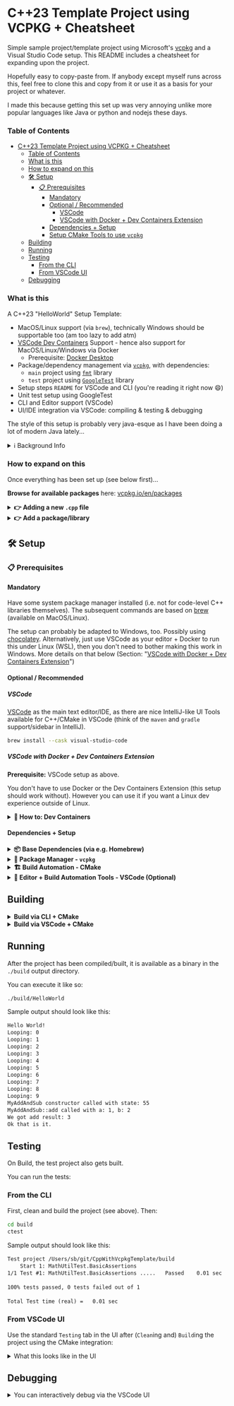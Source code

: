 # C++23 Template Project using VCPKG + Cheatsheet

Simple sample project/template project using Microsoft's [vcpkg](https://vcpkg.io/en/) and a Visual Studio Code setup. This README includes a cheatsheet for expanding upon the project.

Hopefully easy to copy-paste from. If anybody except myself runs across this, feel free to clone this and copy from it or use it as a basis for your project or whatever.

I made this because getting this set up was very annoying unlike more popular languages like Java or python and nodejs these days.

### Table of Contents

- [C++23 Template Project using VCPKG + Cheatsheet](#c23-template-project-using-vcpkg--cheatsheet)
    - [Table of Contents](#table-of-contents)
    - [What is this](#what-is-this)
    - [How to expand on this](#how-to-expand-on-this)
  - [🛠️ Setup](#️-setup)
    - [📋 Prerequisites](#-prerequisites)
      - [Mandatory](#mandatory)
      - [Optional / Recommended](#optional--recommended)
        - [VSCode](#vscode)
        - [VSCode with Docker + Dev Containers Extension](#vscode-with-docker--dev-containers-extension)
      - [Dependencies + Setup](#dependencies--setup)
      - [Setup CMake Tools to use `vcpkg`](#setup-cmake-tools-to-use-vcpkg)
  - [Building](#building)
  - [Running](#running)
  - [Testing](#testing)
    - [From the CLI](#from-the-cli)
    - [From VSCode UI](#from-vscode-ui)
  - [Debugging](#debugging)


### What is this

A C++23 "HelloWorld" Setup Template:

- MacOS/Linux support (via `brew`), technically Windows should be supportable too (am too lazy to add atm)
- [VSCode Dev Containers](https://marketplace.visualstudio.com/items?itemName=ms-vscode-remote.remote-containers) Support - hence also support for MacOS/Linux/Windows via Docker
    - Prerequisite: [Docker Desktop](https://www.docker.com/products/docker-desktop/)
- Package/dependency management via [`vcpkg`](https://vcpkg.io/en/), with dependencies:
    - `main` project using [`fmt`](https://vcpkg.io/en/package/fmt) library
    - `test` project using [`GoogleTest`](https://vcpkg.io/en/package/gtest) library
- Setup steps `README` for VSCode and CLI (you're reading it right now 😄)
- Unit test setup using GoogleTest
- CLI and Editor support (VSCode)
- UI/IDE integration via VSCode: compiling & testing & debugging

The style of this setup is probably very java-esque as I have been doing a lot of modern Java lately...

<details>
<summary>ℹ️ Background Info</summary>

> **For the initiated** (java people): you can think of this as those templates that you can get in [IntelliJ](https://www.jetbrains.com/idea/)
> when you are creating a new project.
>
> They set up the entire java directory structure, `/test` and `/main`
> folders, a `Main` class with a "Hello World" function, a Test class with unit testing framework [JUnit](https://junit.org/junit5/) and a sample test, a maven `pom.xml` ([dependencies management](https://mvnrepository.com/) via the [maven](https://maven.apache.org/) cli tool) with your specified Java Language Level (e.g. `21`), etc.
> The idea is that anybody can clone a repo set up like that, and so long as they have java installed, they can immediately get set up with it
> and debug everything. Dependencies are also centrally managed via maven and locked in place by version -- retrieving dependencies is standardised into maven. Finding dependencies is easy via the `maven` package browser.
>
> It basically gives you a template that is very easy to add stuff on top of, saving you the hassle of setting up that entire structure from scratch.
>
> I want to have something like this but for C++, hence this repo.
</details>


### How to expand on this

Once everything has been set up (see below first)...

**Browse for available packages** here: [vcpkg.io/en/packages](https://vcpkg.io/en/packages?query=)


<details>
<summary><b>👉 Adding a new <code>.cpp</code> file</b></summary>
<br>

Then it needs to be "registered" in `CMakeLists.txt`.

Suppose you add a file `./src/mynewfile.cpp`, then we add it to the main executable:

```makefile
add_executable(
    ${PROJECT_EXECUTABLE_NAME}
    src/main.cpp
    src/mathutil.cpp
    src/mynewfile.cpp # <- [NEW] needs to be added to the main executable
)
```

And to the test executable:
```makefile
add_executable(
    ${PROJECT_TEST_EXECUTABLE_NAME}
    src/mathutil.cpp
    src/mynewfile.cpp # <- [NEW] needs to be added to the test executable
    # test files:
    test/test_mathutil.cpp
    test/test_mynewfile.cpp # <- [NEW] (if you want to add unit tests for your new file)
)
```

If you are adding a new file, it's probably a good idea to add unit tests for your new logic.
So it is suggested to create a test file like `./tests/test_mynewfile.cpp` and add Unit Tests to
it, mirroring the existing tests (or going off of the GoogleTest docs).

</details>

<details>
<summary><b>👉 Add a package/library</b></summary>
<br>

Suppose you want to add [gtest](https://github.com/google/googletest) (the idea is equivalent for other packages/libraries that are available in `vcpkg`):

1\. Add it to `vcpkg.json`
```sh
vcpkg add port gtest
```

2\. Add it as a dependency/requirement in `CMakeLists.txt`:
```makefile
find_package(gtest CONFIG REQUIRED)
```

3\. Add additional entries to `CMakeLists.txt` (these are library-specific).
For example using [Quickstart CMake from GoogleTest](https://google.github.io/googletest/quickstart-cmake.html)

So, for this particular library, we need to also add all of this (which is mentioned in the library's docs):
```makefile
enable_testing()

target_link_libraries(
    ${PROJECT_TEST_EXECUTABLE_NAME}
    PRIVATE
    fmt::fmt
    GTest::gtest_main # <- From the GoogleTest docs
)
# GoogleTest extra
include(GoogleTest) # Mentioned in the docs: https://google.github.io/googletest/quickstart-cmake.html
gtest_discover_tests(${PROJECT_TEST_EXECUTABLE_NAME}) # ^
```

</details>


## 🛠️ Setup

### 📋 Prerequisites

#### Mandatory

Have some system package manager installed (i.e. not for code-level C++ libraries themselves). The subsequent commands are based on [brew](https://brew.sh/) (available on MacOS/Linux).

The setup can probably be adapted to Windows, too. Possibly using [chocolatey](https://chocolatey.org/). Alternatively, just use VSCode as your editor + Docker to run this under Linux (WSL), then you don't need to bother making this work in Windows. More details on that below (Section: "[VSCode with Docker + Dev Containers Extension](https://github.com/parawanderer/cpp23VcpkgVSCodeTemplate?tab=readme-ov-file#vscode-with-docker--dev-containers-extension)")


#### Optional / Recommended

##### VSCode
[VSCode](https://code.visualstudio.com/download) as the main text editor/IDE, as there are nice IntelliJ-like UI Tools available for C++/CMake in VSCode (think of the `maven` and `gradle` support/sidebar in IntelliJ).

```sh
brew install --cask visual-studio-code
```

##### VSCode with Docker + Dev Containers Extension

**Prerequisite:** VSCode setup as above.

You don't have to use Docker or the Dev Containers Extension (this setup should work without).
However you can use it if you want a Linux dev experience outside of Linux.

<details>
<summary><b>🐳 How to: Dev Containers</b></summary>


You will have to install [Docker Desktop](https://www.docker.com/products/docker-desktop/). E.g. via `brew`:
```sh
brew install --cask docker
```

You will then install the [Dev Containers extension](https://marketplace.visualstudio.com/items?itemName=ms-vscode-remote.remote-containers) for vscode:

```sh
code --install-extension ms-vscode-remote.remote-containers
```

You then need to make sure that Docker Desktop is running. So open it and make sure it is running.

Once you have that installed and enabled, you can click this icon at the bottom-left of the VSCode window, and choose `Reopen in Container`:

![Bottom Left Remote Extension Icon](./docs/2025-04-22_09-17.png)

This will create a new Docker container using the `image` defined in [`./.devcontainer/devcontainer.json`](./.devcontainer/devcontainer.json). And it will "reload" VSCode into the container:

|  Docker Desktop | VSCode |
| ---- | ---- |
| ![Docker desktop view of what this looks like](./docs/2025-04-22_09-24.png) | ![What VSCode looks like inside of the container](./docs/2025-04-22_09-28.png) |

The `Terminal` you get in this window will be that of the container.

You will likely be prompted to (re)install a bunch of extensions at this point, which you should do, because the extensions "inside of the Container" are different and separate from the extensions on your host machine.


You can then proceed to the next steps in this guide. The idea of the "Dev Container" is that it will stick around and get reused while you work on this project, working like a VM. So you can install whatever tools you want in it at whatever locations.

</details>

#### Dependencies + Setup

<details>
<summary><b>📦 Base Dependencies (via e.g. Homebrew)</b></summary>
<br>

First, install [brew](https://brew.sh/) (MacOS/Linux) or equivalent.


Then, install C++ build tools:

```sh
brew update

# C++ build tools
brew install llvm
brew install cmake
brew install ninja
brew install pkg-config
```

</details>

<details>
<summary><b>🧰 Package Manager - <code>vcpkg</code></b></summary>
<br>

This project uses [vcpkg](https://vcpkg.io/en/) for C++ package/dependency management.

Set it up (once per dev machine):
```sh
cd ~/git # or whatever directory you use for git
git clone https://github.com/microsoft/vcpkg.git
cd vcpkg && ./bootstrap-vcpkg.sh
```

To make the `vcpkg` package manager globally available (see also [docs](https://learn.microsoft.com/en-us/vcpkg/get_started/get-started-vscode?pivots=shell-bash#4---set-up-environment-variables)):
```sh
# Let us assume you cloned the repo above into ~/git/vcpkg
VCPKG_REPO_CLONE_PATH=$HOME/git/vcpkg

# Append to end of ~/.zshrc (MacOS)
echo "export VCPKG_ROOT=$VCPKG_REPO_CLONE_PATH" >> ~/.zshrc
echo "export PATH=\$PATH:\$VCPKG_ROOT" >> ~/.zshrc
source ~/.zshrc # after you've made changes

# Append to end of ~/.bashrc (Linux/MacOS)
echo "export VCPKG_ROOT=$VCPKG_REPO_CLONE_PATH" >> ~/.bashrc
echo "export PATH=\$PATH:\$VCPKG_ROOT" >> ~/.bashrc
source ~/.bashrc # after you've made changes

# Test that the package manager works:
vcpkg --version
```

👉 **Browse for available packages**: use [vcpkg.io/en/packages](https://vcpkg.io/en/packages?query=)

(see also [this guide](https://learn.microsoft.com/en-us/vcpkg/get_started/get-started-vscode?pivots=shell-bash) for setting it up).
</details>

<details>
<summary><b>🏗️ Build Automation - CMake</b></summary>
<br>

The following setup is needed for Build Automation both via the CLI as well as via the VSCode UI.
See also the docs on the setup [here](https://learn.microsoft.com/en-us/vcpkg/get_started/get-started?pivots=shell-bash).

#### Setup CMake Tools to use `vcpkg`
To make the VSCode UI properly use the `vcpkg` executable,
update and add the following file with your path to the directory of the repo containing `vcpkg` (installed in the section above).

**[Option 1]** Automatically by running this command:

<details>
<summary>🍏 MacOS Command</summary>


```sh
# Let us assume you cloned the vcpkg repo into ~/git/vcpkg
VCPKG_REPO_CLONE_PATH=$HOME/git/vcpkg

cp ./CMakeUserPresets.json.example ./CMakeUserPresets.json
sed -i "" -e "s#<path to vcpkg>#$VCPKG_REPO_CLONE_PATH#g" ./CMakeUserPresets.json
```
</details>

<details>
<summary>🐧 Linux Command</summary>


```sh
# Let us assume you cloned the vcpkg repo into ~/git/vcpkg
VCPKG_REPO_CLONE_PATH=$HOME/git/vcpkg

cp ./CMakeUserPresets.json.example ./CMakeUserPresets.json
sed -i -e "s#<path to vcpkg>#$VCPKG_REPO_CLONE_PATH#g" ./CMakeUserPresets.json
```
</details>
<br>


**[Option 2]** Or manually:
1. Copy `./CMakeUserPresets.json.example` to `./CMakeUserPresets.json` (this file is ignored by git)
2. open `./CMakeUserPresets.json` and replace `<path to vcpkg>` with the absolute path to the directory containing the `vcpkg` executable.

</details>

<details>
<summary><b>📝 Editor + Build Automation Tools - VSCode (Optional)</b></summary>
<br>

It's not mandatory to use VSCode, but the project was set up around it.

First, install VSCode for your OS.
Next, install these extensions for working with C++ using VSCode:

```sh
code --install-extension ms-vscode.cpptools
code --install-extension ms-vscode.cpptools-extension-pack
code --install-extension ms-vscode.cmake-tools
code --install-extension vadimcn.vscode-lldb
code --install-extension hbenl.vscode-test-explorer
code --install-extension matepek.vscode-catch2-test-adapter
```

We will invoke Build Automation commands via the [CMake Tools extension](https://marketplace.visualstudio.com/items/?itemName=ms-vscode.cmake-tools). There's a few ways to do this (including strictly via the terminal but this would require additional setup).

This is very similar to e.g. `maven` for Java (think of `mvn clean compile`, `mvn test`, ...).

See also section "Building" below.

</details>

## Building


<details>
<summary><b>Build via CLI + CMake</b></summary>
<br>

If you had existing build output, get rid of it:
```sh
rm -rf build
```

To build, we run:
```sh
mkdir build
# Runs the setup configured in CMakeUserPresets.json with { "name": "default", ... }
cmake --preset=Debug # or: Release
# Actually compiles the project
cmake --build build
```

(See also [docs here](https://learn.microsoft.com/en-us/vcpkg/get_started/get-started?pivots=shell-bash#4---build-and-run-the-project))
</details>

<details>
<summary><b>Build via VSCode + CMake</b></summary>
<br>

We invoke Build Automation commands via the [CMake Tools extension](https://marketplace.visualstudio.com/items/?itemName=ms-vscode.cmake-tools).

There's a few ways to do this (including strictly via the terminal but this would require additional setup).

This is very similar to e.g. `maven` for Java (think of `mvn clean compile`, `mvn test`, ...).

TL;DR:


<details>
<summary><b>a. Use VSCode Commands UI (⭐️ Recommended)</b></summary>
<br>

You can run the build steps via the UI, similar to how this works e.g. in IntelliJ for Java.

This is recommended due to it's convenience, but you can use whatever setup.

- Use the "`CMake`" tab in the left sidebar of VSCode (should have gotten added by default when you installed the [CMake Tools extension](https://marketplace.visualstudio.com/items/?itemName=ms-vscode.cmake-tools))
- If you want, you can move this extension's UI to the right sidebar by click-dragging to the right on the screen
- Use `Project Status` window and use `Pinned Commands` to pin useful commands like `Clean Rebuild` and `Build`
- You can execute commands by clicking on them in this UI

![Screenshot of the sidebar for the CMake Extension](./docs/2025-04-21_13-38.png)

</details>

<details>
<summary><b>b. Use VSCode Run Command (MacOS) </b></summary>
<br>

You can also run the Build steps via the "Run" bar:

- Invoke the `Run` bar in VSCode via `⌘ (Cmd)` +`⇧ (Shift)` + `P`
- Run CMake commands specific commands by typing `CMake: <Your Action>` in the `Run` bar (because the `Run` bar contains a bunch of stuff from VSCode and form your other extensions too)

</details>


<details>
<summary><b>c. Others: TODO add equivalent setups/commands</b></summary>
<br>

TODO...

It would basically come down to equivalent or the same commands, except you use `CTRL` in place of MacOs `Cmd`.

But to be validated/updated.

(Note from author: I'm actually mainly a Linux user, but learning to use MacOS during this project)

</details>
</details>

## Running

After the project has been compiled/built, it is available as a binary in the `./build` output directory.

You can execute it like so:
```sh
./build/HelloWorld
```

Sample output should look like this:

```
Hello World!
Looping: 0
Looping: 1
Looping: 2
Looping: 3
Looping: 4
Looping: 5
Looping: 6
Looping: 7
Looping: 8
Looping: 9
MyAddAndSub constructor called with state: 55
MyAddAndSub::add called with a: 1, b: 2
We got add result: 3
Ok that is it.
```


## Testing

On Build, the test project also gets built.

You can run the tests:

### From the CLI

First, clean and build the project (see above). Then:

```sh
cd build
ctest
```

Sample output should look like this:
```
Test project /Users/sb/git/CppWithVcpkgTemplate/build
    Start 1: MathUtilTest.BasicAssertions
1/1 Test #1: MathUtilTest.BasicAssertions .....   Passed    0.01 sec

100% tests passed, 0 tests failed out of 1

Total Test time (real) =   0.01 sec
```

### From VSCode UI

Use the standard `Testing` tab in the UI after (`Clean`ing and) `Build`ing
the project using the CMake integration:

<details>
<summary>What this looks like in the UI</summary>
<br>

![Screenshot of the Testing tab in VSCode](./docs/2025-04-21_17-49.png)
</details>

## Debugging

<details>
<summary>You can interactively debug via the VSCode UI</summary>
<br>

1. Go to the `Run and Debug` tab
2. Set breakpoints in your files by clicking in the left margin and placing red dots, as usual
3. Choose a debug configuration
    1. Use `C++: Debug main` as the debug dropdown option to debug [`main.cpp`](./src/main.cpp)
    2. Use `C++: Debug test` as the debug dropdown option to debug the Unit Tests
4. When debugging Unit Tests, you can also:
    - Right-Click the icon next to a testcase and choose the "`Debug`" option there, to limit the debugging to that Unit Test
    - Right-Click tests in the Testing list and choose "`Debug`" there

<details>
<summary>👁️ Debug Tab Overview</summary>

![Debug Tab Overview](./docs/2025-04-21_18-58.png)
</details>

<details>
<summary>🐧 Debugging Example Linux (Dev Containers)</summary>

![Debugging Example Linux (Dev Containers)](./docs/2025-04-22_10-04.png)
</details>
</details>